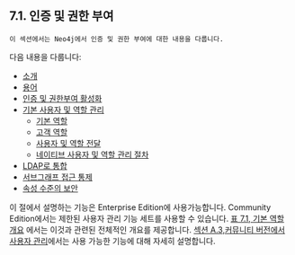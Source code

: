 
## 7.1. 인증 및 권한 부여

``` 
이 섹션에서는 Neo4j에서 인증 및 권한 부여에 대한 내용을 다룹니다. 
```

다음 내용을 다룹니다:

- [소개](./introduction.md)
- [용어](./terminology.md)
- [인증 및 권한부여 활성화](./enable.md)
- [기본 사용자 및 역할 관리](./native-user-and-role-management.md)
  - [기본 역할](./native-user-role-management/native-roles.md)
  - [고객 역할](./native-user-and-role-management/custom-roles.md)
  - [사용자 및 역할 전달](./native-user-and-role-management/propagate-users-and-roles.md)
  - [네이티브 사용자 및 역할 관리 절차](./native-user-and-role-management/procedures.md)
- [LDAP로 통합](./ldap-integration.md)
- [서브그래프 접근 통제](./subgraph-access-control.md)
- [속성 수준의 보안](./property-level-security.md)

이 절에서 설명하는 기능은 Enterprise Edition에 사용가능합니다. Community Edition에서는 제한된 사용자 관리 기능 세트를 사용할 수 있습니다. [표 7.1, 기본 역할 개요](./authentication-authorization/native-user-and-role-management/native-roles.md) 에서는 이것과 관련된 전체적인 개요를 제공합니다. [섹션 A.3,커뮤니티 버전에서 사용자 관리](https://neo4j.com/docs/operations-manual/3.4/reference/user-management-community-edition/)에서는 사용 가능한 기능에 대해 자세히 설명합니다.
